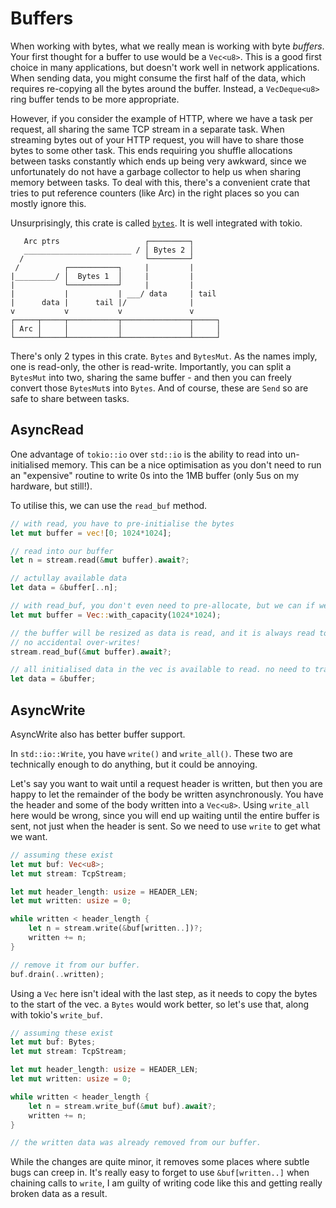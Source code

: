 # Buffers

When working with bytes, what we really mean is working with byte _buffers_. Your first
thought for a buffer to use would be a `Vec<u8>`. This is a good first choice in many applications,
but doesn't work well in network applications. When sending data, you might consume the first half of the data,
which requires re-copying all the bytes around the buffer. Instead, a `VecDeque<u8>` ring buffer tends to be more appropriate.

However, if you consider the example of HTTP, where we have a task per request, all sharing the same TCP stream in a separate task.
When streaming bytes out of your HTTP request, you will have to share those bytes to some other task. This ends requiring you
shuffle allocations between tasks constantly which ends up being very awkward, since we unfortunately do not
have a garbage collector to help us when sharing memory between tasks. To deal with this, there's a convenient
crate that tries to put reference counters (like Arc) in the right places so you can mostly ignore this.

Unsurprisingly, this crate is called [`bytes`](https://docs.rs/bytes/latest/bytes/). It is well integrated with tokio.

```
   Arc ptrs                   ┌─────────┐
   ________________________ / │ Bytes 2 │
  /                           └─────────┘
 /          ┌───────────┐     |         |
|_________/ │  Bytes 1  │     |         |
|           └───────────┘     |         |
|           |           | ___/ data     | tail
|      data |      tail |/              |
v           v           v               v
┌─────┬─────┬───────────┬───────────────┬─────┐
│ Arc │     │           │               │     │
└─────┴─────┴───────────┴───────────────┴─────┘
```

There's only 2 types in this crate. `Bytes` and `BytesMut`. As the names imply, one is read-only, the other is read-write.
Importantly, you can split a `BytesMut` into two, sharing the same buffer - and then you can freely convert
those `BytesMut`s into `Bytes`. And of course, these are `Send` so are safe to share between tasks.

## AsyncRead

One advantage of `tokio::io` over `std::io` is the ability to read into un-initialised memory.
This can be a nice optimisation as you don't need to run an "expensive" routine to write 0s into
the 1MB buffer (only 5us on my hardware, but still!).

To utilise this, we can use the `read_buf` method.

```rust
// with read, you have to pre-initialise the bytes
let mut buffer = vec![0; 1024*1024];

// read into our buffer
let n = stream.read(&mut buffer).await?;

// actullay available data
let data = &buffer[..n];
```

```rust
// with read_buf, you don't even need to pre-allocate, but we can if we think it will improve efficiency.
let mut buffer = Vec::with_capacity(1024*1024);

// the buffer will be resized as data is read, and it is always read to the end of the buffer.
// no accidental over-writes!
stream.read_buf(&mut buffer).await?;

// all initialised data in the vec is available to read. no need to track the length.
let data = &buffer;
```

## AsyncWrite

AsyncWrite also has better buffer support.

In `std::io::Write`, you have `write()` and `write_all()`. These two are technically enough to do anything, but it could be annoying.

Let's say you want to wait until a request header is written, but then you are happy to let the remainder of the body be written
asynchronously. You have the header and some of the body written into a `Vec<u8>`. Using `write_all` here would be wrong,
since you will end up waiting until the entire buffer is sent, not just when the header is sent. So we need to use `write` to get
what we want.

```rust
// assuming these exist
let mut buf: Vec<u8>;
let mut stream: TcpStream;

let mut header_length: usize = HEADER_LEN;
let mut written: usize = 0;

while written < header_length {
    let n = stream.write(&buf[written..])?;
    written += n;
}

// remove it from our buffer.
buf.drain(..written);
```

Using a `Vec` here isn't ideal with the last step, as it needs to copy the bytes to the start of the vec. a `Bytes` would work better, so let's use that, along with tokio's `write_buf`.


```rust
// assuming these exist
let mut buf: Bytes;
let mut stream: TcpStream;

let mut header_length: usize = HEADER_LEN;
let mut written: usize = 0;

while written < header_length {
    let n = stream.write_buf(&mut buf).await?;
    written += n;
}

// the written data was already removed from our buffer.
```

While the changes are quite minor, it removes some places where subtle bugs can creep in.
It's really easy to forget to use `&buf[written..]` when chaining calls to `write`, I am guilty of writing code like this
and getting really broken data as a result.
